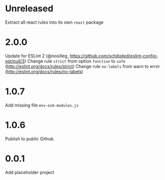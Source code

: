 # Unreleased
Extract all react rules into its own `react` package

# 2.0.0
Update for ESLint 2 (@nosilleg, https://github.com/schibsted/eslint-config-spt/pull/3)
Change rule `strict` from option `function` to `safe` (http://eslint.org/docs/rules/strict)
Change rule `no-labels` from warn to error (http://eslint.org/docs/rules/no-labels)

# 1.0.7
Add missing file `env-es6-modules.js`

# 1.0.6
Publish to public Github.

# 0.0.1
Add placeholder project
